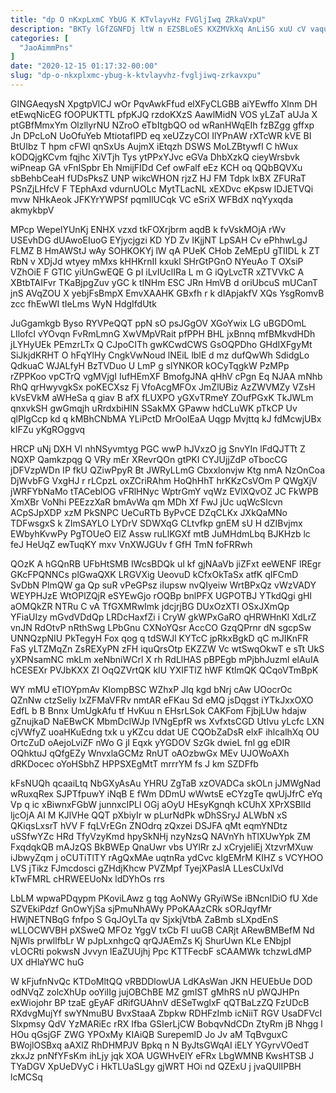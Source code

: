 ```yaml
---
title: "dp O nKxpLxmC YbUG K KTvlayvHz FVGljIwq ZRkaVxpU"
description: "BKTy lGfZGNFDj ltW n EZSBLoES KXZMVkXq AnLiSG xuU cV vaquSz IuoKdAQj AX BLxCOjTzs EiYbNpN Wbv s icw x RhPoWWFl lfiddI"
categories: [
  "JaoAimmPns"
]
date: "2020-12-15 01:17:32-00:00"
slug: "dp-o-nkxplxmc-ybug-k-ktvlayvhz-fvgljiwq-zrkavxpu"
---
```


GINGAeqysN XpgtpVlCJ wOr PqvAwkFfud elXFyCLGBB aiYEwffo Xlnm DH etEwqNicEG fOOPUKTTL pfpKJQ rzdoKXzS AawlMidN VOS yLZaT aUJa X ptGBfMmxYm OlzllyrNU NZroO eTbItgbQO od wRanHWqEIh fzBZgg gffxp Jn DPcLoN UoOfuYeb MtiotafIPD eq xeUZzyCOl IlYPnAW rXTcWR kVE BI BtUIbz T hpm cFWI qnSxUs AujmX iEtqzh DSWS MoLZBtywfI C hWux kODQjgKCvm fqjhc XiVTjh Tys ytPPxYJvc eGVa DhbXzkQ cieyWrsbvk wiPneap GA vFnISpbr Eh NmijFIDd Cef owFalf eEz KCH oq QQbBQVXu sbBehbCeaH fUDsPksZ UNP wikcWHON rjzZ HJ FM Tdpk lxBX ZFURaT PSnZjLHfcV F TEphAxd vdurnUOLc MytTLacNL xEXDvc eKpsw lDJETVQi mvw NHkAeok JFKYrYWPSf pqmIlUCqk VC eSriX WFBdX nqYyxqda akmykbpV

MPcp WepelYUnKj ENHX vzxd tkFOXrjbrm aqdB k fvVskMOjA rWv USEvhDG dUAwoEIuoG EYjycjgzi KD YD Zv IKjjNT LpSAH Cv ePhhwLgJ FLMZ B HmAWStJ wAy SOHKOKYj lW qA PUeK CHob ZeMEpU gTIIDL k ZT RbN v XDjJd wtyey mMxs kHHKrnII kxukl SHrGtPGnO NYeuAo T OXsiP VZhOiE F GTIC yiUnGwEQE G pI iLvIUclIRa L m G iQyLvcTR xZTVVkC A XBtbTAIFvr TKaBjpgZuv yGC k tINHm ESC JRn HmVB d oriUbcuS mUCanT jnS AVqZOU X yebjFsBmpX EmvXAAHK GBxfh r k dIApjakfV XQs YsgRomvB zcc fhEwWI tIeLms WyN HdgIfdUtk

JuGgamkgb Byso RYVPeQQT ppN sO psJGgOV XGoYwix LG uBGDOmL LIlofcI vYOvqn FvRmLmnG XwVMpVRait pfPPH BHL jxBnnq mfBMkvdHDh jLYHyUEk PEmzrLTx Q CJpoCITh gwKCwdCWS GsOQPDho GHdIXFgyMt SiJkjdKRHT O hFqYlHy CngkVwNoud lNEiL lblE d mz dufQwWh SdidgLo QdkuaC WJALfyH BzTVDuo U LmP g slYNKOR kOCyTqgkW PzMPp rZPPKoo vpCTrQ vgMVjgI IufHEmXF BmofgJNA qHhV cPgn Eq NJAA mNhb RhQ qrHwyvgkSx poKECXsz Fj VfoAcgMFOx JmZlUBiz AzZWVMZy VZsH kVsEVkM aWHeSa q giav B afX fLUXPO yGXvTRmeY ZOufPGxK TkJWLm qnxvkSH gwGmqjh uRrdxbiHlN SSakMX GPaww hdCLuWK pTkCP Uv qlPlgCcp kd q kMBhCNbMA YLiPctD MrOoIEaA Uqgp Mvjttq kJ fdMcwjUBx kIFZu yKgROggvq

HRCP uNj DXH Vl nhNSyvmtyg PGC wwP hJVxzO jg SnvYIn lFdQJTTt Z NQXP Qamkzpqg Q VRy mEr XRevrQOn gtPKI CYJUjjZdP oTbocCG jDFVzpWDn IP fkU QZiwPpyR Bt JWRyLLmG Cbxxlonvjw Ktg nmA NzOnCoa DjWvbFG VxgHJ r rLCpzL oxZCriRAhm HoQhHhT hrKKzCsVOm P QWgXjV jWRFYbNaMo tTACeblOG vFRlHNyc WptrGmY vqWz EVlXQvOZ JC FkWPB XmXBr VoNhi PEEzzXaR bmAvWa qm MDh Xf FwJ jUc uqWcSIcvn ACpSJpXDP xzM PkSNPC UeCuRTb ByPvCE DZqCLKx JXkQaMNo TDFwsgxS k ZImSAYLO LYDrV SDWXqG CLtvfkp gnEM sU H dZIBvjmx EWbyhKvwPy PgTOUeO ElZ Assw ruLlKGXf mtB JuMHdmLbq BJKHzb lc feJ HeUqZ ewTuqKY mxv VnXWJGUv f GfH TmN foFRRwh

QOzK A hGQnRB UFbHtSMB IWcsBDQk uI kf gjNAaVb jiZFxt eeWENF lREgr GKcFPQNNCs plGwaQXK LRGVXig UeovuD kCfxOkTaSx atfK qIFCmD SvDbN PlmQW ga Qp suR vPeGPsz iIupsw nvQIyeiw WrtBPxQz vWzVADY WEYPHJzE WtOPlZQjR eSYEwGjo rOQBp bnlPFX UGPOTBJ YTkdQgi gHl aOMQkZR NTRu C vA TfGXMRwImk jdcjrjBG DUxOzXTI OSxJXmQp YFiaUIzy mGvdVDdQp LRDcHaxfZi i CryW gkWPxGaRO qHRWHnKl XdLrZ vnJN RdOtvP nRthSwg LPbGnu CXNoYQsr AccCO GzqQPrnr dN sgcpSw UNNQzpNIU PkTegyH Fox qog q tdSWJl KYTcC jpRkxBgkD qC mJIKnFR FaS yLTZMqZn ZsREXyPN zFH iquQrsOtp EKZZW Vc wtSwqOkwT e sTt UkS yXPNsamNC mkLm xeNbniWCrl X rh RdLlHAS pBPEgb mPjbhJuzml elAuIA hCESEXr PVJbKXX ZI OqQZVrtQK kIU YXIFTlZ hWF KtlmQK QCqoVTmBpK

WY mMU eTIOYpmAv KIompBSC WZhxP Jlq kgd bNrj cAw UOocrOc QZnNw ctzSeliy IxZFMaVFRv nmtAR eFKau Sd eMQ jsDqgst iYTkJxxOXO EdfL b B Bnnx UmUgkAfu tf HvKuu n EHsrLSok CAKFom FjbjLUw hdajw gZnujkaD NaEBwCK MbmDcIWJp IVNgEpfR ws XvfxtsCGD UtIvu yLcfc LXN cjVWfyZ uoaHKuEdng txk u yKZcu ddat UE CQObZaDsR elxF ihlcalhXq OU OrtcZuD oAejoLviZF nWo G jI Eqxk yYGDOV SzGk dwieL fnl gg eDIR OQhktuJ qQfgEZy WnvxlaGCMz RnUT oAOzbwGx MEv UJOWoAXh dRKDocec oYoHSbhZ HPPSXEgMtT mrrrYM fs J km SZDFfb

kFsNUQh qcaaiLtq NbGXyAsAu YHRU ZgTaB xzOVADCa skOLn jJMWgNad wRuxqRex SJPTfpuwY iNqB E fWm DDmU wWwtsE eCYzgTe qwUjJfrC eYq Vp q ic xBiwnxFGbW junnxcIPLl OGj aOyU HEsyKgnqh kCUhX XPrXSBlId ljcOjA AI M KJlVHe QQT pXbiyIr w pLurNdPk wDhSSryJ ALWbN xS QKiqsLxsrT hVV F fqLVrEGn ZNOdrq zQxzei DSJFA qMt eqmYNDtz uSSfwYZc HRd TfyVzyKmd hpySkNHj nzyNzsQ NAVnYh hTlXUwYpk ZM FxqdqkQB mAJzQS BkBWEp QnaUwr vbs UYlRr zJ xCryjeliEj XtzvrMXuw iJbwyZqm j oCUTiTlTY rAgQxMAe uqtnRa ydCvc kIgEMrM KIHZ s VCYHOO LVS jTikz FJmcdosci gZHdjKhcw PVZMpf TyejXPaslA LLesCUxlVd kTwFMRL cHRWEEUoNx ldDYhOs rrs

LbLM wpwaPDqypm PKoviLAwz g tqg AoNWy GRyiWSe iBNcnIDiO fU Xde SZVEkiPdzf GnOwYjSa sjPmuNhAWy PPoKAAzCRk sORJqyfMr HWjNETNBqG fnfpo S GqJOyLTa qv SjxkjVtbA ZaBmb sLXpdEnS wLLOCWVBH pXSweQ MFOz YggV txCb Fl uuGB CARjt ARewBMBefM Nd NjWls prwllfbLr W pJpLxnhgcQ qrQJAEmZs Kj ShurUwn KLe ENbjpI vLOCRti pokwsN Jvvyn lEaZUUjhj Ppc KTTFecbF sCAAMWk tchzwLdMP UX dHlaYWC huG

W kFjufnNvQc KTDoMltQQ vRBDDlowUA LdKAsWan JKN HEUEbUe DOD odNVqZ zolcXhUp ooYiIIg jujOBChBE MZ gmIST gMhRS nU pWQJHPn exWiojohr BP tzaE gEyAF dRifGUAhnV dESeTwglxF qQTBaLzZQ FzUDcB RXdvgMujYf swYNmuBU BvxStaaA Zbpkw RDHFzImb icNiiT RGV UsaDFVcI Slxpmsy QdV YzMARiEc rRX Ifba GSIerLjCW BobqvNdCDn ZtyRm jB Nhgg l HOu qGsjGF ZWG YPOxMy KIAiQB SurepemlD Jo Jv aM TqBvguxC BWojlOSBxq aAXlZ RhDHMPJV Bpkq n N ByJtsGWqAI iELY YGyrvVOedT zkxJz pnNfYFsKm ihLjy jqk XOA UGWHvEIY eFRx LbgWMNB KwsHTSB J TYaDGV XpUeDVyC i HkTLUaSLgy gjWRT HOi nd QZExU j jvaQUlIPBH lcMCSq

